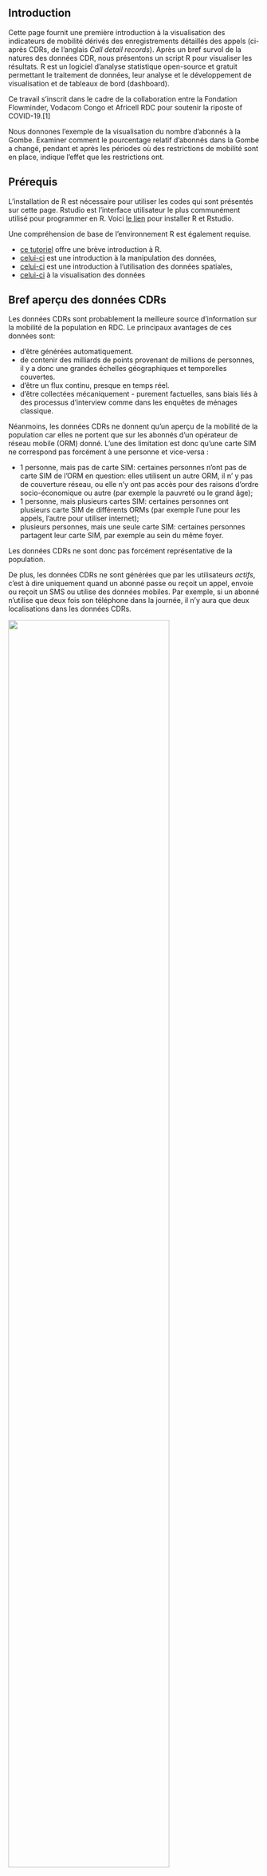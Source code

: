 Introduction
------------

Cette page fournit une première introduction à la visualisation des
indicateurs de mobilité dérivés des enregistrements détaillés des appels
(ci-après CDRs, de l’anglais *Call detail records*). Après un bref
survol de la natures des données CDR, nous présentons un script R pour
visualiser les résultats. R est un logiciel d’analyse statistique
open-source et gratuit permettant le traitement de données, leur analyse
et le développement de visualisation et de tableaux de bord (dashboard).

Ce travail s’inscrit dans le cadre de la collaboration entre la
Fondation Flowminder, Vodacom Congo et Africell RDC pour soutenir la
riposte of COVID-19.[1]

Nous donnones l’exemple de la visualisation du nombre d’abonnés à la
Gombe. Examiner comment le pourcentage relatif d’abonnés dans la Gombe a
changé, pendant et après les périodes où des restrictions de mobilité
sont en place, indique l’effet que les restrictions ont.

Prérequis
---------

L’installation de R est nécessaire pour utiliser les codes qui sont
présentés sur cette page. Rstudio est l’interface utilisateur le plus
communément utilisé pour programmer en R. Voici [le
lien](https://rstudio.com/products/rstudio/download/#download) pour
installer R et Rstudio.

Une compréhension de base de l’environnement R est également requise.

-   [ce tutoriel](https://cengel.github.io/R-intro/) offre une brève
    introduction à R.
-   [celui-ci](https://cengel.github.io/R-data-wrangling/) est une
    introduction à la manipulation des données,
-   [celui-ci](https://cengel.github.io/R-spatial/) est une introduction
    à l’utilisation des données spatiales,
-   [celui-ci](https://cengel.github.io/R-data-viz/) à la visualisation
    des données

Bref aperçu des données CDRs
----------------------------

Les données CDRs sont probablement la meilleure source d’information sur
la mobilité de la population en RDC. Le principaux avantages de ces
données sont:

-   d’être générées automatiquement.
-   de contenir des milliards de points provenant de millions de
    personnes, il y a donc une grandes échelles géographiques et
    temporelles couvertes.
-   d’être un flux continu, presque en temps réel.
-   d’être collectées mécaniquement - purement factuelles, sans biais
    liés à des processus d’interview comme dans les enquêtes de ménages
    classique.

Néanmoins, les données CDRs ne donnent qu’un aperçu de la mobilité de la
population car elles ne portent que sur les abonnés d’un opérateur de
réseau mobile (ORM) donné. L’une des limitation est donc qu’une carte
SIM ne correspond pas forcément à une personne et vice-versa :

-   1 personne, mais pas de carte SIM: certaines personnes n’ont pas de
    carte SIM de l’ORM en question: elles utilisent un autre ORM, il n’
    y pas de couverture réseau, ou elle n’y ont pas accès pour des
    raisons d’ordre socio-économique ou autre (par exemple la pauvreté
    ou le grand âge);
-   1 personne, mais plusieurs cartes SIM: certaines personnes ont
    plusieurs carte SIM de différents ORMs (par exemple l’une pour les
    appels, l’autre pour utiliser internet);
-   plusieurs personnes, mais une seule carte SIM: certaines personnes
    partagent leur carte SIM, par exemple au sein du même foyer.

Les données CDRs ne sont donc pas forcément représentative de la
population.

De plus, les données CDRs ne sont générées que par les utilisateurs
*actifs*, c’est à dire uniquement quand un abonné passe ou reçoit un
appel, envoie ou reçoit un SMS ou utilise des données mobiles. Par
exemple, si un abonné n’utilise que deux fois son téléphone dans la
journée, il n’y aura que deux localisations dans les données CDRs.

<img src="img/tower.png" width="80%" />

Comme les CDRs ne contiennent des informations que si les abonnés sont
actifs, la précision de la localisation peut varier grandement d’un
abonné à l’autre. Par exemple, la personne (1) sur le graphique
ci-dessous est active tous les jours si bien qu’il peut être localisé
chaque jour. Par contre, la personne 2 n’est active que le lundi et le
vendredi: les CDRs ne contiennent aucune information sur sa localisation
les autres jours.

<img src="img/time_resolution.PNG" width="80%" />

Ajoutons que la précision géographique des CDRs dépend de la
distribution des antennes relais vu que la localisation d’un abonné ne
se fait qu’au niveau de l’antenne relais. Dans certaines villes, on peut
compter une antenne relais tous les 200 mètres. Dans les zones rurales,
il peut n’y en avoir qu’une pour des dizaines de kilomètres carrés. La
précision géographique dépend donc de la distribution des antennes
relais à travers le territoire.

<img src="img/spatial_resolution.png" width="30%" />

En dernier lieu, un appel ou un SMS ne va pas forcément être acheminé
par l’antenne relais la plus proche: le traffic peut être réorienté vers
une autre antenne si la plus proche n’a pas la capacité de la gérer.

Confidentialité des données et protection de la sphère privée
-------------------------------------------------------------

Aucune donnée individuelle ne quitte le territoire de la RDC.

Aucune donnée individuelle ne quitte le contrôle de Africell RDC. Les
données sont traitées par Africell RDC sur leur installation et derrière
leur pare-feu, aucune donnée de niveau individuel ne quitte jamais
l’installation de Africell RDC.

Aucune information personnellement identifiable, telle que l’identité,
les données démographiques, l’emplacement, les contacts ou les
mouvements d’un individu, n’est à aucun moment mise à la disposition du
gouvernement ou de tout autre tierce partie.

Tous les résultats sont agrégées (par exemple, la densité d’abonnés dans
une municipalité donnée), ce qui signifie qu’ils ne contiennent aucune
information sur les abonnés individuels. Faible résolution spatiale et
temporelle: le nombre de personnes dans une zone de santé donnée sur une
journée donnée est exprimé en % de la normale. Les zones de moins de 15
abonnés sont d’ailleurs filtrées avant même le début du traitement des
données à Africell RDC. Ces données sont entièrement anonymisées.

Cette approche est conforme au Règlement général sur la protection des
données de l’Union Européenne (EU RGPD 2016/679)

Le code utilisé pour produire les résultats est en accès libre sur
GitHub pour que tout le monde puisse le consulter.

Le traitement des données CDRs, un maillon de la chaîne d’information
---------------------------------------------------------------------

Les donnée CDR sont utiles qu’une fois comprise comme un des nombreux
maillons de la chaìne d’information. Le diagramme suivant l’illustre
sous la forme d’un cycle.

Tout commence avec un besoin d’information. Dans le cas présent, la Task
Force Présidentielle demande des informations sur la mobilité de la
population afin d’évaluer l’efficacité des mesures pour contenir la
Covid-19.

Les opérateurs de réseaux mobiles disposent de données bruts, les CDRs,
qui doivent être traitées de façon sécurisées tout en préservant la
confidentialité des données des abonnés. Le résultats de ce traitement
sont des agrégats et des indicateurs de mobilité.

Ceux-ci doivent ensuite être mis en perspective avec des données
tierces, ne serait-ce que la délimitation des zones de santés. Une fois
ces résultats intermédiaire produits, ils doivent être interprété et
visualisé afin d’en extraire les messages clés. Une connaissance fine du
contexte est requise pour ce faire. En dernier lieu, ces visualisations
et messages doivent parvenir aux preneurs de décisions de façon
transparente et sans occulter les limitations de ces résultats. Ils ne
seront que l’un des nombreux paramètres pris en compte par les preneurs
de décision. Ces derniers seront en mesures de préciser leurs besoins
d’information afin que le processus décrit ici se répète, améliorant
ainsi la qualité des informations qu’ils reçoivent.

<img src="img/value_chain.png" width="80%" />

Des CDRs à un indicateur du nombre d’abonnés actifs dans chaque zone de santé
-----------------------------------------------------------------------------

Nous présentons ci-dessous un premier aperçu des étapes qui vont de *Raw
CDR* à *Visualisation and Key messages* en se basant sur la
colloboration avec Africell RDC. Flowminder a fourni à Africell des
requêtes SQL pour produire des agrégats CDR à partir des données CDR
brutes. Bien que ces agrégats n’exposent aucune information sur les
abonnés individuels, ils contiennent des informations qui peuvent être
considérées comme commercialement sensibles, y compris le nombre
d’abonnés vus dans une région. En traitant les données et en combinant
plusieurs agrégats, nous pouvons produire des indicateurs de mobilité
qui ne contiennent aucune information commercialement sensible.

Nous présentons ci-deouss les étapes principales du processus:

1.  Africell produit l’agrégat
    ‘nombre\_d’abonnés\_par\_zone\_de\_santé\_par\_jour’.
2.  Convertir le nombre d’abonnés en pourcentage de changement par
    rapport au nombre médian de la période référence.
3.  Visualiser le nombre d’abonnés au cours du temps
4.  Interpréter les résultats

### Étape 1: Africell produit l’agrégat ‘nombre\_d’abonnés\_par\_zone\_de\_santé\_par\_jour’.

*Données requises*:

-   Données CDR avec les champs *msisdn*, *date*, *localité* (ces
    données sont uniquement vue par Africell, personne d’autre n’y a
    accès)
-   Fichier géographique (par exemple un *shapefile*) des zones de santé

Ceci est la carte des zones de santé:

<img src="img/hz.png" width="30%" />

La table ci-dessous donne un exemple d’un fichier de CDR pour les appels
et les sms. Les six champs de données sont:

-   MSISDN: l’identifiant de l’abonné qui initie l’appel ou le sms
    (\*Mobile Station International Subscriber Directory Number").
-   MSISDN\_COUNTERPART: l’identifiant de l’abonné qui reçoit l’appel ou
    le sms
-   CELL\_ID: l’identifiant de la cell par lequel l’appel a été initié
    (source)
-   REGION: la région géographique définie selon les régions commerciale
    de chaque ORM
-   EVENT\_TYPE: appel (*voice*) ou sms
-   TIMESTAMP: la date et l’heure (horodatage)

<img src="img/cdr.png" width="80%" />

La requête SQL est disponible
[ici](https://github.com/Flowminder/COVID-19/blob/d25c51841584dcedacf1c074ce80ead0e927890a/count_subscribers.sql#L5)
et reproduite ci-dessous:

    CREATE TABLE count_subscribers_per_locality_per_day AS (

        SELECT * FROM (
            SELECT calls.call_date AS visit_date,
                cells.locality AS locality,
                count(DISTINCT msisdn) AS subscriber_count
            FROM calls
            INNER JOIN cells
                ON calls.location_id = cells.cell_id
            WHERE calls.call_date >= '2020-02-01'
                AND calls.call_date <= CURRENT_DATE
            GROUP BY visit_date, locality
        ) AS grouped
        WHERE grouped.subscriber_count > 15

    );

Africell a classifier les antennes de relais en fonction des zones de
santé et a adapté la requête SQL ci-dessus aux particularité de son
systeme.

*Résultat*: Un tableau contenant les colonnes date, zone de santé,
nombre de MSISDN uniques. Voir l’exemple ci-dessous, qui contient de
fausses données. Ce tableau n’est vu que par Africell et Flowminder.

<img src="img/presence_aggregat.PNG" width="30%" />

### Étape 2: Convertir le nombre d’abonnés en pourcentage de changement par rapport au nombre médian de la période référence.

Cela empêche la divulgation d’informations commercialement sensibles sur
le nombre d’abonné tout en permettant toujours de transmettre des
informations précieuses et pertinentes.

Nous considérons la période de référence comme la période de quatre
semaines précédant immédiatement l’introduction de tout restrictions de
mobilité du gouvernement. Voir l’exemple ci-dessous, qui contient de
fausses données.

La période de réference et d’analyse est résumée sur le schema suivant.

<img src="img/timeline.PNG" width="100%" />

*Résultat*: Un tableau contenant les colonnes date, zone de santé, le
nombre de MSISDN uniques exprimé en % changement par rapport à la
période de référence. Voir l’exemple ci-dessous, qui contient de fausses
données.

Par exemple, la ligne 2 signale que à la Gombe le 1er janvier 2020, il y
avait 10% de plus de MSISDN uniques que durant la période de référence.

<img src="img/presence_perc.PNG" width="30%" />

Sous réserve de l’autorisation explicite de Africell, ce tableau peut
être vu par des tierces parties.

### Étape 3: Visualiser le nombre d’abonnés au cours du temps

Nous présentons ci-dessous le code requis pour cette visualisation. Il
se base sur deux principaux fichiers:

1.  `afri_pres_kin_norm.csv`: La nombre d’abonnés d’Africell par jour et
    par zone de santé, calculé à l’étape 2
2.  `healthzones_adm1.shp`: Le *shapefile* des zones de santés de
    Kinshasa

Le *shapefile* ne sera ici utilisé que pour recouvrer les noms de chaque
zone de santé enregistrée dans la table `afri_pres_kin_norm.csv` par un
identifiant.

Nous commençons pas lire les `afri_pres_kin_norm.csv` dans R avec la
commande `read.csv`

    presence_or=read.csv("data/africell/afri_pres_kin_norm.csv") # read the csv file

Nous inspectons ensuite la dimension de cette table avec `dim`.

    dim(presence_or) # montre le nombre de lignes et de colonnes.

    ## [1] 7708    3

Il 7708 lignes et 3 colonnes.

Nous prenons connaissance des 5 premières ligne avec `head`.

    head(presence_or) # montre les première lignes et de colonnes.

    ##                F_id       DATE pres_norm
    ## 1 relation/10704911 2020-02-01  3.420011
    ## 2 relation/10721872 2020-02-01  6.462922
    ## 3 relation/10720731 2020-02-01  5.479898
    ## 4 relation/10722139 2020-02-01  5.288341
    ## 5 relation/10650548 2020-02-01  4.357150
    ## 6 relation/10718886 2020-02-01  6.292042

Nous y voyons les 3 champs:

-   F\_id: un identifiant de la zone de santé que nous pourrons joindre
    au *shapefile* des zones de santé
-   DATE: la date
-   pres\_norm: le compte d’abonné unique par zone de santé exprimé en
    pourcentage de changement par rapport à la médiane de la période de
    référence.

Lisons maintenant le *shapefile* des zones de santé grâce à la fonction
`readOGR` du *package* `rgdal`.

    library(rgdal)
    hz_or=readOGR("data/poly/healthzones_adm1.shp")

    ## OGR data source with driver: ESRI Shapefile 
    ## Source: "C:\Users\Xaviervollenweider\Documents\Flowminder\COVID\DRC\hand_over\data\poly\healthzones_adm1.shp", layer: "healthzones_adm1"
    ## with 519 features
    ## It has 11 fields

La fonction `readOGR` nous informes qu’il y a 519 *features* ce qui
correspond dans notre cas à 519 zones de santé.

L’objet `hz_or` est combine une suite de polygones, représentant chacun
une zone de santé, à une table de données dont nous pouvons inspecter le
noms des champs avec la fonction `names`.

    names(hz_or)

    ##  [1] "F_id"       "attributio" "boundary"   "health_lev" "name"      
    ##  [6] "ref"        "ref_dhis2"  "source"     "type"       "ADM1_FR"   
    ## [11] "ADM1_PCODE"

Nous y retrouvons le champs `F_id` que nous utiliserons pour faire le
joint avec la table `presence_or`.

Nous pouvons afficher cette carte avec la commande `plot`.

    plot(hz_or)

<img src="img/hz.png" width="30%" />

Nous joignons maintenant les données de la table du *shapefile* avec la
table de présence, ne selectionnant que le nom des zones. Ceci est fait
avec le package `dplyr` et sa fonction `left_join` et `select`. Nous
transformons également le champs DATE, un character, en format de date
avec `mutate` appliquant la fonction `as.Date` au champs `DATE`.

    library(dplyr)
    presence=presence_or%>%
      left_join(hz_or@data%>%
                  select(F_id,name,ADM1_FR),
                by="F_id")%>%
      mutate(DATE=as.Date(DATE))

Nous sommes maintenant en mesures filtrer la table pour se concentrer
sur la Gombe et de donner une première visualisation.

    library(ggplot2)
    g=ggplot()+
      geom_line(data=presence%>%
                  filter(name=="Gombe"),
                aes(x = DATE, 
                    y = pres_norm,
                    group=name),
                colour="#095798")

    g

<img src="img/timeline_1.png" width="70%" />

Specifions que nous souhaitons voir chaque mois identifié sur l’axe des
horizontal.

    g=g+scale_x_date(date_breaks = "month",
                     date_labels = "%B")

    g

<img src="img/timeline_2.png" width="70%" />

Ajoutons une ligne de référence horizontale.

    g=g+geom_hline(yintercept = 0, colour = "grey50") 

    g

<img src="img/timeline_3.png" width="70%" />

Identifions les dimanches.

    library(lubridate)                  # package to handle dates
    presence=presence%>%
      mutate(wdays=wday(DATE,           # wday is a function taking the DATE as input ...
                        label = T,      # to transform a date in the day of the week, label=True -> day in word 
                        week_start=1),  # and the week start on the Monday
             weekdays_binary=ifelse(wdays=="Sun","dimanche","lundi à samedi") # create a binary variable: either "Sunday" or "Monday to Saturday"
             ) 

    g=g+
      geom_point(data = presence%>%
                   filter(name=="Gombe"),
                 aes(x = DATE, 
                     y = pres_norm, 
                     group=name, 
                     shape=weekdays_binary),
                 size=2.5,
                colour="#095798")+
      scale_shape_manual(values=c(16, 1))+
      scale_color_manual(values=c("#095798"))

    g

<img src="img/timeline_4.png" width="70%" />

Ajoutons des dates clés.

    # key dates Gombe #####
    events <- data.frame(
      date = c(
        lubridate::as_date("2020-03-18"), 
        lubridate::as_date("2020-04-06"),
        lubridate::as_date("2020-06-29")
      ),
      label = 1:3,
      type = c(
        "Premières mesures annoncées ",
        "Début du confinement de la Gombe ",
        "Déconfinement de la Gombe"
      ),
      vjust = c(0, 0, 0)
    ) %>%
      mutate(index = paste0(label, ") ", type))
    dateCaption <- stringr::str_wrap(paste0("Dates clés: ", paste(events$index, collapse = "")), 100)

    # key dates lines Kinshasa #####
    key_dates_lines=geom_vline(data = events, 
                                   aes(xintercept = date), linetype = "dashed", colour = "grey")

    key_dates_labels=geom_label(
      data = events, aes(x = date, y = 15, label = label, vjust = vjust),
      label.r = unit(0, "mm"), label.size = unit(0, "mm"), fill = "#e9e3da"
    )

Et clarifions le noms des axes.

    g=g+
      key_dates_lines  +
      key_dates_labels +
      labs(
        x = "",
        y = "Pourcentage par rapport à la période de référence",
        shape= "Jour de la semaine:",
        subtitle =dateCaption,
        caption = "Sources de données: Africell RDC"
      )

    g

<img src="img/timeline_5.png" width="100%" />

Identifions quelques anomalies dans la série.

Et ajoutons les sur le graphique.

    g=g+
      geom_point(data =presence%>%
                   filter(name=="Gombe",
                          DATE %in%events$date),                       
                 aes(x = DATE, 
                     y = pres_norm),
                 shape=1,
                 size=3,
                 colour="#C11D1D")+
      geom_text(data=events%>%
                  left_join(presence%>%
                   filter(name=="Gombe",
                          DATE %in%events$date),
                            by=c("date"="DATE")), # lettering of the events   
                aes(x=date,
                    y=pres_norm,
                    label=letters),
                colour="#C11D1D",
                vjust=1.5)

    g

<img src="img/timeline_6.png" width="100%" />

Les événements suivants ressortent:

-   A: Match de foot de Ligue I, DCMP vs RCK (19 février)
-   B: Fête nationale (30 juin)
-   C: Manifestation liée à la CENI (9 juillet)
-   D: Manifestation liée à la CENI (13 juillet)

### Etape 4: interpréter les résultats

*Lecture du graphique* Le nombre d’abonnés fréquentant la Gombe a décru
de plus de 70% lors des deux premières semaines du confinement (moins
qu’un dimanche normal). La fréquentation a ensuite lentement augmenté
suite à la réouverture de certains commerces le 21 avril avant de
rebondir suite à la fin du confinement le 29 juin à des niveaux en
semaine comparable à celui d’un samedi normal. La trajectoire de retour
à la normale se poursuit sur les mois de juillets à septembre.

*Interprétation* Les mesures ont rapidement eu un impact important et
durable sur la fréquentation de la Gombe: moins d’abonnés s’y trouvent
pendant une même journée. Ceci a pu limiter la circulation du virus,
mais a pu occasionner une baisse de la fréquentation des divers
commerces de la Gombe et donc une baisse de l’activité économique. Les
abonnés dont les moyens de subsistance dépendent de leur présence à la
Gombe ou de celle de clients peuvent avoir subi des pertes de revenus
importantes.

Suite au déconfinement, un retour progressif à la normal s’opère.
Néanmoins, près de trois mois après la fin du confinement, l’indice de
fréquentation de la Gombe n’est toujours pas de retour à la normale.

[1] Ce travail a été réalisé avec le soutien financier de la Division
Sécurité Humaine du Département Fédéral des Affaires Étrangères de la
Confédération Suisse et du Programme de Matrice de Suivi de Déplacement
de la mission l’Organisation Mondiale pour les Migrations en RDC. Le
contenu de cette page relève de la seule responsabilité de la Fondation
Flowminder et ne reflète pas nécessairement les vues de la Confédération
Suisse ou de l’Organisation Mondiale pour la Migration.

